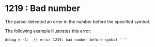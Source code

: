 # 1219 : Bad number

The parser detected an error in the number before the specified symbol.

&#x20;

The following example illustrates this error:

```
debug = -1;  // error 1219: bad number before symbol '-' 
```

&#x20;
